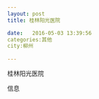 ```yaml
--- 
layout: post 
title: 桂林阳光医院

date:   2016-05-03 13:39:56 
categories:其他  
city:柳州
  
--- 
```

   
桂林阳光医院

信息

